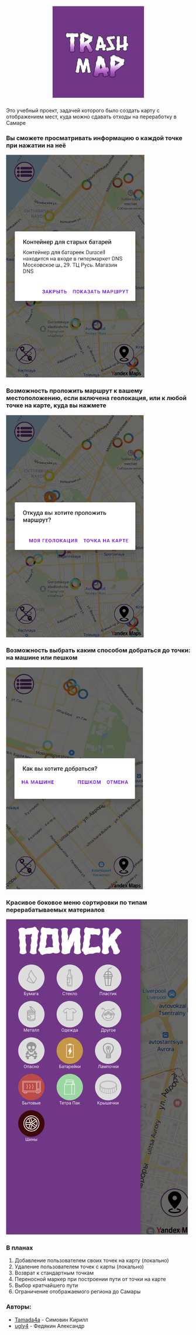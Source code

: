 <h1 align="center"><img src="https://github.com/Tamada4a/samara_recyclerbin_map/blob/main/design/logo.png?raw=true" height="250"/></h1>

Это учебный проект, задачей которого было создать карту с отображением мест, куда можно сдавать отходы на переработку в Самаре

### Вы сможете просматривать информацию о каждой точке при нажатии на неё
![ShowInfo](https://github.com/Tamada4a/samara_recyclerbin_map/blob/main/design/ShowInfo.png?raw=true)
### Возможность проложить маршрут к вашему местоположению, если включена геолокация, или к любой точке на карте, куда вы нажмете
![ChooseStartPoint](https://github.com/Tamada4a/samara_recyclerbin_map/blob/main/design/ChooseStartPoint.png?raw=true)
### Возможность выбрать каким способом добраться до точки: на машине или пешком
![CreateRoute](https://github.com/Tamada4a/samara_recyclerbin_map/blob/main/design/CreateRoute.png?raw=true)
### Красивое боковое меню сортировки по типам перерабатываемых материалов
![SideBarMenu](https://github.com/Tamada4a/samara_recyclerbin_map/blob/main/design/SideBarMenu.png?raw=true)
### В планах
1. Добавление пользователем своих точек на карту (локально)
2. Удаление пользователем точек с карты (локально)
3. Возврат к стандартным точкам
4. Переносной маркер при построении пути от точки на карте
5. Выбор кратчайшего пути
6. Ограничение отображаемого региона до Самары
### Авторы:
- [Tamada4a](https://github.com/Tamada4a) - Симовин Кирилл
- [ugly4](https://github.com/ugly4) - Федякин Александр
